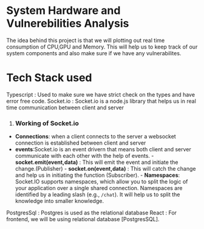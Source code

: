 # System Hardware and Vulnerebilities Analysis

The idea behind this project is that we will plotting out real time consumption of CPU,GPU and Memory.
This will help us to keep track of our system components and also make sure if we have any vulnerabilites.

# Tech Stack used

Typescript : Used to make sure we have strict check on the types and have error free code.
Socket.io : Socket.io is a node.js library that helps us in real time communication between client and server

1.  ### Working of Socket.io

- **Connections**: when a client connects to the server a websocket connection is established between client and server
- **events**:Socket.io is an event drivern that means both client and server communicate with each other with the help of events. - **socket.emit(event,data)** : This will emit the event and initiate the change.(Publisher) - **socket.on(event,data)** : This will catch the change and help us in initiating the function (Subscriber). - **Namespaces**: Socket.IO supports namespaces, which allow you to split the logic of your application over a single shared connection. Namespaces are identified by a leading slash (e.g., `/chat`).
  It will help us to split the knowledge into smaller knowledge.

PostgresSql : Postgres is used as the relational database
React : For frontend, we will be using relational database [PostgresSQL].
